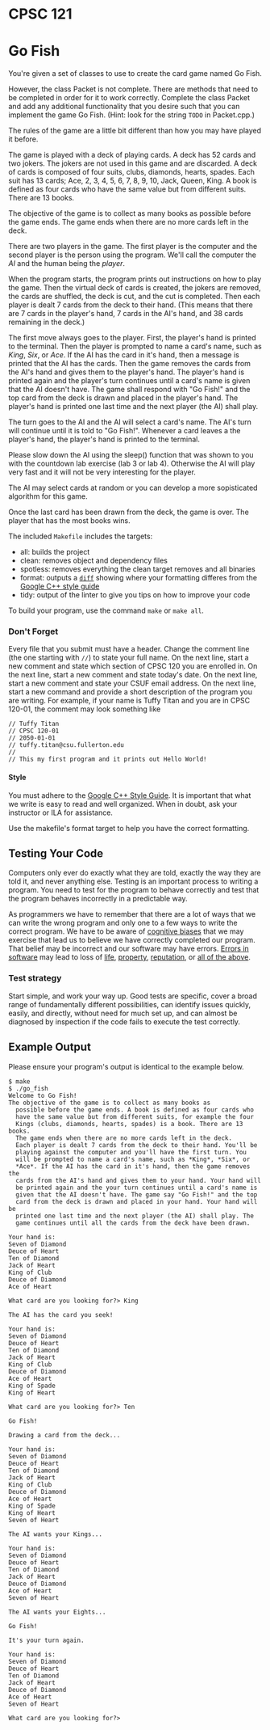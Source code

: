 # CPSC 121
# Go Fish
You're given a set of classes to use to create the card game named Go Fish. 

However, the class Packet is not complete. There are methods that need to be completed in order for it to work correctly. Complete the class Packet and add any additional functionality that you desire such that you can implement the game Go Fish. (Hint: look for the string `TODO` in Packet.cpp.)

The rules of the game are a little bit different than how you may have played it before.

The game is played with a deck of playing cards. A deck has 52 cards and two jokers. The jokers are not used in this game and are discarded. A deck of cards is composed of four suits, clubs, diamonds, hearts, spades. Each suit has 13 cards; Ace, 2, 3, 4, 5, 6, 7, 8, 9, 10, Jack, Queen, King. A book is defined as four cards who have the same value but from different suits. There are 13 books.

The objective of the game is to collect as many books as possible before the game ends. The game ends when there are no more cards left in the deck.

There are two players in the game. The first player is the computer and the second player is the person using the program. We'll call the computer the *AI* and the human being the *player*.

When the program starts, the program prints out instructions on how to play the game. Then the virtual deck of cards is created, the jokers are removed, the cards are shuffled, the deck is cut, and the cut is completed. Then each player is dealt 7 cards from the deck to their hand. (This means that there are 7 cards in the player's hand, 7 cards in the AI's hand, and 38 cards remaining in the deck.)

The first move always goes to the player. First, the player's hand is printed to the terminal. Then the player is prompted to name a card's name, such as *King*, *Six*, or *Ace*. If the AI has the card in it's hand, then a message is printed that the AI has the cards. Then the game removes the cards from the AI's hand and gives them to the player's hand. The player's hand is printed again and the player's turn continues until a card's name is given that the AI doesn't have. The game shall respond with "Go Fish!" and the top card from the deck is drawn and placed in the player's hand. The player's hand is printed one last time and the next player (the AI) shall play.

The turn goes to the AI and the AI will select a card's name. The AI's turn will continue until it is told to "Go Fish!". Whenever a card leaves a the player's hand, the player's hand is printed to the terminal.

Please slow down the AI using the sleep() function that was shown to you with the countdown lab exercise (lab 3 or lab 4). Otherwise the AI will play very fast and it will not be very interesting for the player.

The AI may select cards at random or you can develop a more sopisticated algorithm for this game.

Once the last card has been drawn from the deck, the game is over. The player that has the most books wins.

The included `Makefile` includes the targets:
* all: builds the project
* clean: removes object and dependency files
* spotless: removes everything the clean target removes and all binaries
* format: outputs a [`diff`](https://en.wikipedia.org/wiki/Diff) showing where your formatting differes from the [Google C++ style guide](https://google.github.io/styleguide/cppguide.html)
* tidy: output of the linter to give you tips on how to improve your code

To build your program, use the command `make` or `make all`. 

### Don't Forget
Every file that you submit must have a header. Change the comment line (the one starting with ```//```) to state your full name. On the next line, start a new comment and state which section of CPSC 120 you are enrolled in. On the next line, start a new comment and state today's date. On the next line, start a new comment and state your CSUF email address. On the next line, start a new command and provide a short description of the program you are writing. For example, if your name is Tuffy Titan and you are in CPSC 120-01, the comment may look something like
  ```
  // Tuffy Titan
  // CPSC 120-01
  // 2050-01-01
  // tuffy.titan@csu.fullerton.edu
  //
  // This my first program and it prints out Hello World!
```
#### Style
You must adhere to the [Google C++ Style Guide](https://google.github.io/styleguide/cppguide.html). It is important that what we write is easy to read and well organized. When in doubt, ask your instructor or ILA for assistance.

Use the makefile's format target to help you have the correct formatting.

## Testing Your Code
Computers only ever do exactly what they are told, exactly the way they are told it, and never anything else. Testing is an important process to writing a program. You need to test for the program to behave correctly and test that the program behaves incorrectly in a predictable way.

As programmers we have to remember that there are a lot of ways that we can write the wrong program and only one to a few ways to write the correct program. We have to be aware of [cognitive biases](https://en.wikipedia.org/wiki/List_of_cognitive_biases) that we may exercise that lead us to believe we have correctly completed our program. That belief may be incorrect and our software may have errors. [Errors in software](https://www.wired.com/2005/11/historys-worst-software-bugs/) may lead to loss of [life](https://www.nytimes.com/2019/03/14/business/boeing-737-software-update.html), [property](https://en.wikipedia.org/wiki/Mariner_1), [reputation](https://en.wikipedia.org/wiki/Pentium_FDIV_bug), or [all of the above](https://en.wikipedia.org/wiki/2009%E2%80%9311_Toyota_vehicle_recalls).

### Test strategy
Start simple, and work your way up. Good tests are specific, cover a broad range of fundamentally different possibilities, can identify issues quickly, easily, and directly, without need for much set up, and can almost be diagnosed by inspection if the code fails to execute the test correctly.

## Example Output
Please ensure your program's output is identical to the example below.
```
$ make
$ ./go_fish
Welcome to Go Fish!
The objective of the game is to collect as many books as 
  possible before the game ends. A book is defined as four cards who
  have the same value but from different suits, for example the four
  Kings (clubs, diamonds, hearts, spades) is a book. There are 13 books.
  The game ends when there are no more cards left in the deck.
  Each player is dealt 7 cards from the deck to their hand. You'll be
  playing against the computer and you'll have the first turn. You
  will be prompted to name a card's name, such as *King*, *Six*, or
  *Ace*. If the AI has the card in it's hand, then the game removes the
  cards from the AI's hand and gives them to your hand. Your hand will
  be printed again and the your turn continues until a card's name is
  given that the AI doesn't have. The game say "Go Fish!" and the top
  card from the deck is drawn and placed in your hand. Your hand will be
  printed one last time and the next player (the AI) shall play. The
  game continues until all the cards from the deck have been drawn.

Your hand is:
Seven of Diamond
Deuce of Heart
Ten of Diamond
Jack of Heart
King of Club
Deuce of Diamond
Ace of Heart

What card are you looking for?> King

The AI has the card you seek!

Your hand is:
Seven of Diamond
Deuce of Heart
Ten of Diamond
Jack of Heart
King of Club
Deuce of Diamond
Ace of Heart
King of Spade
King of Heart

What card are you looking for?> Ten

Go Fish!

Drawing a card from the deck...

Your hand is:
Seven of Diamond
Deuce of Heart
Ten of Diamond
Jack of Heart
King of Club
Deuce of Diamond
Ace of Heart
King of Spade
King of Heart
Seven of Heart

The AI wants your Kings...

Your hand is:
Seven of Diamond
Deuce of Heart
Ten of Diamond
Jack of Heart
Deuce of Diamond
Ace of Heart
Seven of Heart

The AI wants your Eights...

Go Fish!

It's your turn again.

Your hand is:
Seven of Diamond
Deuce of Heart
Ten of Diamond
Jack of Heart
Deuce of Diamond
Ace of Heart
Seven of Heart

What card are you looking for?>

```

